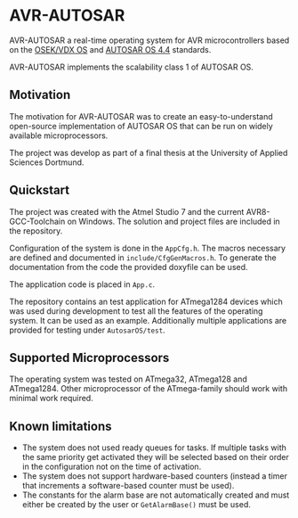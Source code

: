 # AVR-AUTOSAR

AVR-AUTOSAR a real-time operating system for AVR microcontrollers based on the
[OSEK/VDX OS](https://www.irisa.fr/alf/downloads/puaut/TPNXT/images/os223.pdf)
and [AUTOSAR OS 4.4](https://www.autosar.org/standards/classic-platform/classic-platform-440/) standards.

AVR-AUTOSAR implements the scalability class 1 of AUTOSAR OS.

## Motivation

The motivation for AVR-AUTOSAR was to create an easy-to-understand open-source
implementation of AUTOSAR OS that can be run on widely available microprocessors.

The project was develop as part of a final thesis at the University of Applied
Sciences Dortmund.

## Quickstart

The project was created with the Atmel Studio 7 and the current AVR8-GCC-Toolchain
on Windows. The solution and project files are included in the repository.

Configuration of the system is done in the `AppCfg.h`. The macros necessary are
defined and documented in `include/CfgGenMacros.h`. To generate the documentation
from the code the provided doxyfile can be used.

The application code is placed in `App.c`.

The repository contains an test application for ATmega1284 devices which was
used during development to test all the features of the operating system. It can
be used as an example. Additionally multiple applications are provided for testing
under `AutosarOS/test`.

## Supported Microprocessors

The operating system was tested on ATmega32, ATmega128 and ATmega1284. Other microprocessor of the ATmega-family should work with minimal work required.

## Known limitations

* The system does not used ready queues for tasks. If multiple tasks with the
  same priority get activated they will be selected based on their order in the
  configuration not on the time of activation.
* The system does not support hardware-based counters (instead a timer that
  increments a software-based counter must be used).
* The constants for the alarm base are not automatically created and must either
  be created by the user or `GetAlarmBase()` must be used.